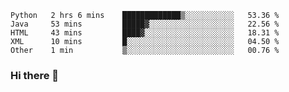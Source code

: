 <!--START_SECTION:waka-->
```text
Python   2 hrs 6 mins    █████████████▒░░░░░░░░░░░   53.36 % 
Java     53 mins         █████▓░░░░░░░░░░░░░░░░░░░   22.56 % 
HTML     43 mins         ████▓░░░░░░░░░░░░░░░░░░░░   18.31 % 
XML      10 mins         █░░░░░░░░░░░░░░░░░░░░░░░░   04.50 % 
Other    1 min           ▒░░░░░░░░░░░░░░░░░░░░░░░░   00.76 % 
```
<!--END_SECTION:waka-->

### Hi there 👋

<!--
**DnC275/DnC275** is a ✨ _special_ ✨ repository because its `README.md` (this file) appears on your GitHub profile.

Here are some ideas to get you started:

- 🔭 I’m currently working on ...
- 🌱 I’m currently learning ...
- 👯 I’m looking to collaborate on ...
- 🤔 I’m looking for help with ...
- 💬 Ask me about ...
- 📫 How to reach me: ...
- 😄 Pronouns: ...
- ⚡ Fun fact: ...
-->
